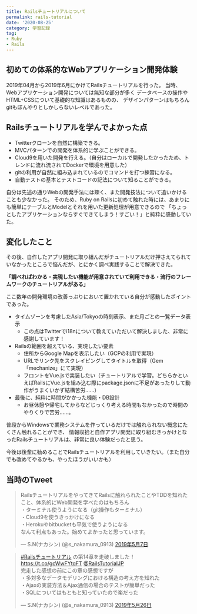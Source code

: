 ```yaml
---
title: Railsチュートリアルについて
permalink: rails-tutorial
date: '2020-08-25'
category: 学習記録
tag:
- Ruby
- Rails
---
```


## 初めての体系的なWebアプリケーション開発体験

2019年04月から2019年6月にかけてRailsチュートリアルを行った。
当時、Webアプリケーション開発については無知な部分が多く
データベースの操作やHTML+CSSについて基礎的な知識はあるものの、
デザインパターンはもちろんgitもぼんやりとしかしらないレベルであった。

## Railsチュートリアルを学んでよかった点

- Twitterクローンを自然に構築できる。
- MVCパターンでの開発を体系的に学ぶことができる。
- Cloud9を用いた開発を行える。（自分はローカルで開発したかったため、トレンドに流れ流されてDockerで環境を用意した）
- gitの利用が自然に組み込まれているのでコマンドを打つ練習になる。
- 自動テストの基本とテストコードの記法について知ることができる。

自分は先述の通りWebの開発手法には疎く、また開発技法について追いかけることも少なかった。
そのため、Ruby on Railsに初めて触れた時には、あまりにも簡単にテーブルとModelとそれを用いた更新処理が用意できるので
「ちょっとしたアプリケーションならすぐできてしまう！すごい！」と純粋に感動していた。

## 変化したこと

その後、自作したアプリ開発に取り組んだがチュートリアルだけ押さえてられていなかったところで悩んだが、とにかく調べ実践することで解決できた。

**「調べればわかる・実現したい機能が用意されていて利用できる・流行のフレームワークのチュートリアルがある」**

ここ数年の開発環境の改善っぷりにおいて置かれている自分が感動したポイントであった。

- タイムゾーンを考慮したAsia/Tokyoの時刻表示、また月ごとの一覧データ表示
  - この点はTwitterでi18nについて教えていただいて解決しました、非常に感謝しています！
- Railsの範囲を超えている、実現したい要素
  - 住所からGoogle Mapを表示したい（GCPの利用で実現）
  - URLでリンク先をスクレイピングしてタイトルを取得（Gem「mechanize」にて実現）
  - フロントをVue.jsで実装したい（チュートリアルで学習。どちらかといえばRailsにVue.jsを組み込む際にpackage.jsonに不足があったりして動作がうまくいかず結構苦労……）
- 最後に、純粋に時間がかかった機能・DB設計
  - お昼休憩や帰宅してからなどじっくり考える時間もなかったので時間のやりくりで苦労……。

普段からWindowsで業務システムを作っているだけでは触れられない概念にたくさん触れることができ、
情報収拾と自作アプリ開発に取り組むきっかけとなったRailsチュートリアルは、非常に良い体験だったと思う。

今後は後輩に勧めることでRailsチュートリアルを利用していきたい。（また自分でも改めてやるかも、やったほうがいいかも）

## 当時のTweet

<blockquote class="twitter-tweet" data-lang="ja" data-theme="dark"><p lang="ja" dir="ltr">RailsチュートリアルをやってきてRailsに触れられたことやTDDを知れたこと、体系的にWeb開発を学べたのはもちろん<br>・ターミナル使うようになる（git操作もターミナル）<br>・Cloud9を使うきっかけになる<br>・Herokuやbitbucketも平気で使うようになる<br>なんて利点もあった。始めてよかったと思っています。</p>&mdash; S.N(ナカシン) (@s_nakamura_0913) <a href="https://twitter.com/s_nakamura_0913/status/1125796606328983552?ref_src=twsrc%5Etfw">2019年5月7日</a></blockquote> <script async src="https://platform.twitter.com/widgets.js" charset="utf-8"></script>

<blockquote class="twitter-tweet" data-lang="ja" data-theme="dark"><p lang="ja" dir="ltr"><a href="https://twitter.com/hashtag/Rails%E3%83%81%E3%83%A5%E3%83%BC%E3%83%88%E3%83%AA%E3%82%A2%E3%83%AB?src=hash&amp;ref_src=twsrc%5Etfw">#Railsチュートリアル</a> の第14章を走破しました！ <a href="https://t.co/gcWwFYtqFT">https://t.co/gcWwFYtqFT</a> <a href="https://twitter.com/RailsTutorialJP?ref_src=twsrc%5Etfw">@RailsTutorialJP</a><br>完走した感想の前にこの章の感想ですが<br>・多対多なデータモデリングにおける構造の考え方を知れた<br>・Ajaxの実装方法＆Ajax通信の場合のテストが簡単だった<br>・SQLについてはもともと知っていたので楽だった</p>&mdash; S.N(ナカシン) (@s_nakamura_0913) <a href="https://twitter.com/s_nakamura_0913/status/1132641801335058432?ref_src=twsrc%5Etfw">2019年5月26日</a></blockquote> <script async src="https://platform.twitter.com/widgets.js" charset="utf-8"></script>

